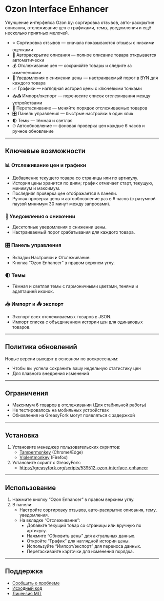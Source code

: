 # Ozon Interface Enhancer

Улучшение интерфейса Ozon.by: сортировка отзывов, авто-раскрытие описания, отслеживание цен с графиками, темы, уведомления и ещё несколько приятных мелочей.

- ⭐️ Сортировка отзывов — сначала показываются отзывы с низкими оценками
- :book: Автораскрытие описания — полное описание товара открывается автоматически
- :moneybag: Отслеживание цен — сохраняйте товары и следите за изменениями
- :bell: Уведомления о снижении цены — настраиваемый порог в BYN для каждого товара
- :chart_with_upwards_trend: Графики — наглядная история цены с ключевыми точками
- :inbox_tray::outbox_tray: Импорт/экспорт — переносите список отслеживания между устройствами
- :magnet: Перетаскивание — меняйте порядок отслеживаемых товаров
- :control_knobs: Панель управления — быстрые настройки в один клик
- :first_quarter_moon: Темы — тёмная и светлая
- ⏱ Автообновление — фоновая проверка цен каждые 6 часов и ручное обновление

---

## Ключевые возможности

### :bar_chart: Отслеживание цен и графики
- Добавление текущего товара со страницы или по артикулу.
- История цены хранится по дням; график отмечает старт, текущую, минимум и максимум.
- Последняя проверка цен отображается в панели.
- Ручная проверка цены и автообновление раз в 6 часов (с разумной паузой минимум 30 минут между запросами).

### :bell: Уведомления о снижении
- Десктопные уведомления о снижении цены.
- Настраиваемый порог срабатывания для каждого товара.

### :control_knobs: Панель управления
- Вкладки Настройки и Отслеживание.
- Кнопка “Ozon Enhancer” в правом верхнем углу.

### :first_quarter_moon: Темы
- Тёмная и светлая темы с гармоничными цветами, тенями и адаптацией иконок.

### :inbox_tray: Импорт и :outbox_tray: экспорт
- Экспорт всех отслеживаемых товаров в JSON.
- Импорт списка с объединением истории цен для одинаковых товаров.

---

## Политика обновлений

Новые версии выходят в основном по воскресеньям:
- Чтобы вы успели сохранить вашу недельную статистику цен
- Для плавного внедрения изменений

---

## Ограничения

- Максимум 6 товаров в отслеживании (Для стабильной работы)
- Не тестировалось на мобильных устройствах
- Обновления на GreasyFork могут появляться с задержкой

---

## Установка

1. Установите менеджер пользовательских скриптов:
   - [Tampermonkey](https://www.tampermonkey.net/) (Chrome/Edge)
   - [Violentmonkey](https://violentmonkey.github.io/) (Firefox)
2. Установите скрипт с GreasyFork:
   - https://greasyfork.org/scripts/539512-ozon-interface-enhancer

---

## Использование

1. Нажмите кнопку “Ozon Enhancer” в правом верхнем углу.
2. В панели:
   - Настройте сортировку отзывов, авто-раскрытие описания, тему, уведомления.
   - На вкладке “Отслеживание”:
     - Добавьте текущий товар со страницы или вручную по артикулу.
     - Нажмите “Обновить цены” для актуальных данных.
     - Откройте “График” для наглядной истории цены.
     - Используйте “Импорт/экспорт” для переноса данных.
     - Перетаскивайте карточки для изменения порядка.

---

## Поддержка

- [Сообщить о проблеме](https://github.com/Zaomil/ozon-enhancer/issues)
- [Исходный код](https://github.com/Zaomil/ozon-enhancer)
- [Лицензия MIT](LICENSE)
